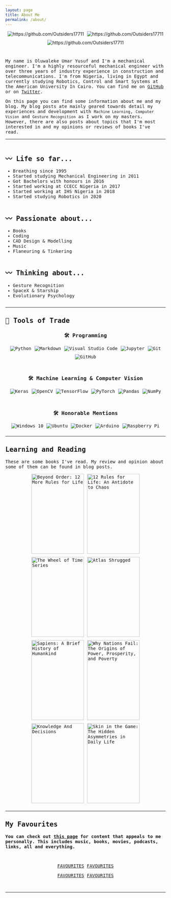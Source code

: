 ```yaml
---
layout: page
title: About Me
permalink: /about/
---
```

<style>
  .custom-images-style {
    display: flex;
    justify-content: center;
    /* align-items: center; */
    align-content: stretch;
    flex-wrap: wrap;
    flex-direction: row;
    text-decoration: none !important;
  }
  .custom-images-style img {
    margin-left: 5px;
    margin-right: 5px;
    margin-bottom: 10px;
  }
</style>


<div class="custom-images-style">
  <img src="https://badges.pufler.dev/years/Outsiders17711/?style=for-the-badge&logo=github" alt="https://github.com/Outsiders17711" />
  <img src="https://badges.pufler.dev/repos/Outsiders17711/?style=for-the-badge&logo=github" alt="https://github.com/Outsiders17711" />
  <img src="https://badges.pufler.dev/commits/all/Outsiders17711?style=for-the-badge&logo=github" alt="https://github.com/Outsiders17711" />
</div>
<br>

<div style="font-family:Oxygen,monospace;">
<div>
<p>My name is Oluwaleke Umar Yusuf and I'm a mechanical engineer. I'm a highly resourceful mechanical engineer with over three years of industry experience in construction and telecommunications. I'm from Nigeria, living in Egypt and currently studying Robotics, Control and Smart Systems at the American University In Cairo. You can find me on <a href="https://github.com/{{site.github_username}}" class="icon fa-github" rel="nofollow"><span class="label">GitHub</span></a> or on <a href="https://twitter.com/{{site.twitter_username}}" class="icon fa-twitter" rel="nofollow"><span class="label">Twitter</span></a>. </p>

<p> On this page you can find some information about me and my blog. My blog posts ate mainly geared towards detail my experiences and development with <code>Machine Learning</code>, <code>Computer Vision</code> and <code>Gesture Recognition</code> as I work on my masters. However, there are also posts about topics that I'm most interested in and my opinions or reviews of books I've read. </p>

<hr>

<div class="column">
<h2>〰 Life so far...</h2>
  <ul class="about-list">
  <li>Breathing since 1995</li>
  <li>Started studying Mechanical Engineering in 2011</li>
  <li>Got Bachelors with honours in 2016</li>
  <li>Started working at CCECC Nigeria in 2017</li>
  <li>Started working at IHS Nigeria in 2018</li>
  <li>Started studying Robotics in 2020</li></ul>
</div>

<div id="cols" class="row">
  <div class="column">
    <h2>〰 Passionate about...</h2>
    <ul class="about-list">
    <li>Books</li>
    <li>Coding</li>
    <li>CAD Design & Modelling</li>
    <li>Music</li>
    <li>Flaneuring & Tinkering</li></ul>
  </div>
  <div class="column">
  <h2>〰 Thinking about...</h2>
    <ul class="about-list">
    <li>Gesture Recognition</li>
    <li>SpaceX & Starship</li>
    <li>Evolutionary Psychology</li>
    </ul>
  </div>
</div>

<hr>

<h2 align="left"> 🔭 Tools of Trade</h2>

<h3 align="center"> 🛠 Programming</h3>
<div class="custom-images-style">
    <img alt="Python" src="https://img.shields.io/badge/python-%2314354C.svg?style=for-the-badge&logo=python&logoColor=white"/>
    <img alt="Markdown" src="https://img.shields.io/badge/markdown-%23000000.svg?style=for-the-badge&logo=markdown&logoColor=white"/>
    <img alt="Visual Studio Code" src="https://img.shields.io/badge/VisualStudioCode-0078d7.svg?style=for-the-badge&logo=visual-studio-code&logoColor=white"/>
    <img alt="Jupyter" src="https://img.shields.io/badge/Jupyter-%23F37626.svg?style=for-the-badge&logo=Jupyter&logoColor=white" />
    <img alt="Git" src="https://img.shields.io/badge/git-%23F05033.svg?style=for-the-badge&logo=git&logoColor=white"/>
    <img alt="GitHub" src="https://img.shields.io/badge/github-%23121011.svg?style=for-the-badge&logo=github&logoColor=white"/>
</div>
<br>

<h3 align="center"> 🛠 Machine Learning & Computer Vision</h3>
<div class="custom-images-style">
    <img alt="Keras" src="https://img.shields.io/badge/Keras-%23D00000.svg?style=for-the-badge&logo=Keras&logoColor=white"/>
    <img alt="OpenCV" src="https://img.shields.io/badge/opencv-%23white.svg?style=for-the-badge&logo=opencv&logoColor=white"/>
    <img alt="TensorFlow" src="https://img.shields.io/badge/TensorFlow-%23FF6F00.svg?style=for-the-badge&logo=TensorFlow&logoColor=white" />
    <img alt="PyTorch" src="https://img.shields.io/badge/PyTorch-%23EE4C2C.svg?style=for-the-badge&logo=PyTorch&logoColor=white" />
    <img alt="Pandas" src="https://img.shields.io/badge/pandas-%23150458.svg?style=for-the-badge&logo=pandas&logoColor=white" />
    <img alt="NumPy" src="https://img.shields.io/badge/numpy-%23013243.svg?style=for-the-badge&logo=numpy&logoColor=white" />
</div>
<br>

<h3 align="center"> 🛠 Honorable Mentions</h3>
<div class="custom-images-style">
    <img alt="Windows 10" src="https://img.shields.io/badge/Windows-0078D6?style=for-the-badge&logo=windows&logoColor=white" />
    <img alt="Ubuntu" src="https://img.shields.io/badge/Ubuntu-E95420?style=for-the-badge&logo=ubuntu&logoColor=white" />
    <img alt="Docker" src="https://img.shields.io/badge/docker-%230db7ed.svg?style=for-the-badge&logo=docker&logoColor=white"/>
    <img alt="Arduino" src="https://img.shields.io/badge/-Arduino-00979D?style=for-the-badge&logo=Arduino&logoColor=white"/>
    <img alt="Raspberry Pi" src="https://img.shields.io/badge/-RaspberryPi-C51A4A?style=for-the-badge&logo=Raspberry-Pi"/>
</div>

<hr>

<section>
<h2>Learning and Reading</h2>
<p>These are some books I've read. My review and opinion about some of them can be found in blog posts.</p>

<div class="custom-images-style">
  <a href="https://www.jordanbpeterson.com/beyond-order/" class="no-underline"><img src="https://m.media-amazon.com/images/I/71xLmdLOQ0L.jpg" alt="Beyond Order: 12 More Rules for Life" loading="lazy" width="165" style="height:250px;" ></a>
  <a href="https://www.jordanbpeterson.com/12-rules-for-life/" class="no-underline"><img src="https://m.media-amazon.com/images/I/41LtJtWn9OL.jpg" alt="12 Rules for Life: An Antidote to Chaos" loading="lazy" width="165" style="height:250px;" ></a>
  <a href="https://www.goodreads.com/series/41526-the-wheel-of-time/" class="no-underline"><img src="https://m.media-amazon.com/images/I/51xSFlj0zKL.jpg" alt="The Wheel of Time Series" loading="lazy" width="165" style="height:250px;" ></a>
  <a href="https://www.goodreads.com/book/show/662.Atlas_Shrugged" class="no-underline"><img src="https://images-na.ssl-images-amazon.com/images/I/612URtxh-qL.jpg" alt="Atlas Shrugged" loading="lazy" width="165" style="height:250px;" ></a>
  <a href="https://www.ynharari.com/book/sapiens-2/" class="no-underline"><img src="https://images-na.ssl-images-amazon.com/images/I/41+lolL22gL.jpg" alt="Sapiens: A Brief History of Humankind" loading="lazy" width="165" style="height:250px;" ></a>
  <a href="https://www.goodreads.com/book/show/12158480-why-nations-fail" class="no-underline"><img src="https://images-na.ssl-images-amazon.com/images/I/A1qhBebbu6L.jpg" alt="Why Nations Fail: The Origins of Power, Prosperity, and Poverty" loading="lazy" width="165" style="height:250px;" ></a>
  <a href="https://www.basicbooks.com/titles/thomas-sowell/knowledge-and-decisions/9780465037384/" class="no-underline"><img src="https://www.basicbooks.com/wp-content/uploads/2017/06/9780465037384.jpg?fit=446%2C675" alt="Knowledge And Decisions" loading="lazy" width="165" style="height:250px;" ></a>
  <a href="https://www.goodreads.com/book/show/36064445-skin-in-the-game" class="no-underline"><img src="https://images-na.ssl-images-amazon.com/images/I/71dlDoPPyyL.jpg" alt="Skin in the Game: The Hidden Asymmetries in Daily Life" loading="lazy" width="165" style="height:250px;" ></a>
  <!-- <a href="" class="no-underline"><img src="" alt="" loading="lazy" width="165" style="height:250px;" ></a> -->
</div>
</section>

<hr>

<h2>My Favourites</h2>
<p><strong>You can check out <a href="https://outsiders17711.github.io/Mein.Platz/favourites/">this page</a> for content that appeals to me personally. This includes music, books, movies, podcasts, links, all and everything.</strong></p>

<br/><div align="center">
<a href="https://outsiders17711.github.io/Mein.Platz/favourites/" class="button special">FAVOURITES</a>
<a href="https://outsiders17711.github.io/Mein.Platz/favourites/" class="button">FAVOURITES</a>

<a href="https://outsiders17711.github.io/Mein.Platz/favourites/" class="button special fit">FAVOURITES</a>
<a href="https://outsiders17711.github.io/Mein.Platz/favourites/" class="button fit">FAVOURITES</a>
</div><br/>


<hr>


<!-- end of div style="font-family:Oxygen,monospace;" -->
</div>